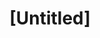 ---
pid: LLA23
title: "[Untitled]"
location_transcription: 
zipcode: '19106'
outside_phl: 
neighborhood: Society Hill,Old City
age: '43'
age_range: 40-49
instagram: 
image_file_name: LLA_23.jpg
proposal_transcription: Murals are beautiful & surprising. It can be a huge wall in
  a kite shape to see all murals of Philly in one spot! //Wall// can be interpreted
  in a beautiful way while they think it is to separate people & countries!
topic: Art,Philadelphia,Unity,Uplifting
topic_summary: 0, 0, 0, 0
type: 2D,Mural,Concrete
keywords_other: Murals
credit: Suaymira
image_labels: 
twitter: 
facebook: 
permalink: "/monuments/lla23/"
layout: item-page
---